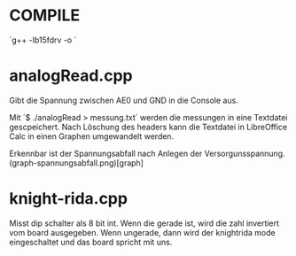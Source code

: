 # COMPILE

´g++ <cppfile> -lb15fdrv -o <outfile>´

# analogRead.cpp

Gibt die Spannung zwischen AE0 und GND in die Console aus.

Mit ´$ ./analogRead > messung.txt´ werden die messungen in eine Textdatei gescpeichert.
Nach Löschung des headers kann die Textdatei in LibreOffice Calc in einen Graphen umgewandelt werden.

Erkennbar ist der Spannungsabfall nach Anlegen der Versorgunsspannung. 
(graph-spannungsabfall.png)[graph]

# knight-rida.cpp

Misst dip schalter als 8 bit int. Wenn die gerade ist, wird die zahl invertiert vom board ausgegeben. Wenn ungerade, dann wird der knightrida mode eingeschaltet und das board spricht mit uns.

